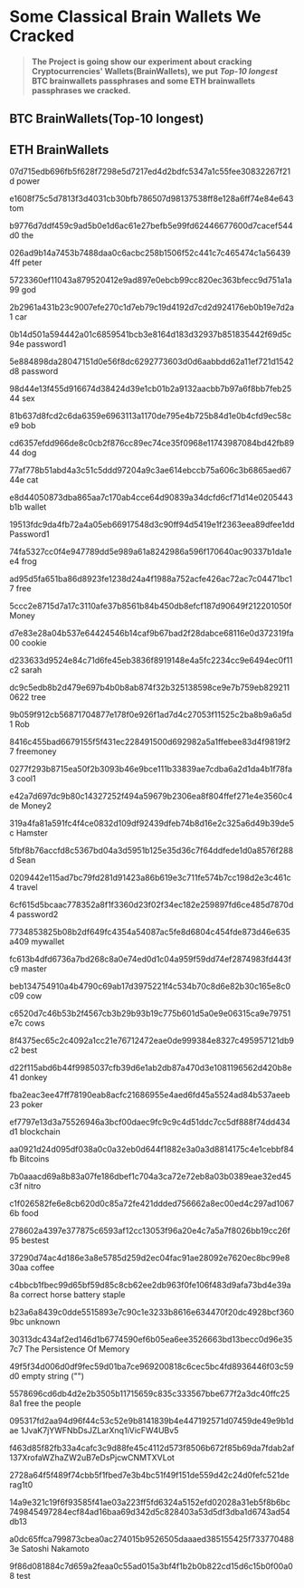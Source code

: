 # Some Classical Brain Wallets We Cracked

> #### The Project is going show our experiment about cracking Cryptocurrencies' Wallets(BrainWallets), we put *Top-10 longest* BTC brainwallets passphrases and some ETH brainwallets passphrases we cracked.

## BTC BrainWallets(Top-10 longest)

## ETH BrainWallets


07d715edb696fb5f628f7298e5d7217ed4d2bdfc5347a1c55fee30832267f21d    power

e1608f75c5d7813f3d4031cb30bfb786507d98137538ff8e128a6ff74e84e643    tom

b9776d7ddf459c9ad5b0e1d6ac61e27befb5e99fd62446677600d7cacef544d0    the

026ad9b14a7453b7488daa0c6acbc258b1506f52c441c7c465474c1a564394ff    peter

5723360ef11043a879520412e9ad897e0ebcb99cc820ec363bfecc9d751a1a99    god

2b2961a431b23c9007efe270c1d7eb79c19d4192d7cd2d924176eb0b19e7d2a1    car

0b14d501a594442a01c6859541bcb3e8164d183d32937b851835442f69d5c94e    password1

5e884898da28047151d0e56f8dc6292773603d0d6aabbdd62a11ef721d1542d8    password

98d44e13f455d916674d38424d39e1cb01b2a9132aacbb7b97a6f8bb7feb2544    sex

81b637d8fcd2c6da6359e6963113a1170de795e4b725b84d1e0b4cfd9ec58ce9    bob

cd6357efdd966de8c0cb2f876cc89ec74ce35f0968e11743987084bd42fb8944    dog

77af778b51abd4a3c51c5ddd97204a9c3ae614ebccb75a606c3b6865aed6744e    cat

e8d44050873dba865aa7c170ab4cce64d90839a34dcfd6cf71d14e0205443b1b    wallet

19513fdc9da4fb72a4a05eb66917548d3c90ff94d5419e1f2363eea89dfee1dd    Password1

74fa5327cc0f4e947789dd5e989a61a8242986a596f170640ac90337b1da1ee4    frog

ad95d5fa651ba86d8923fe1238d24a4f1988a752acfe426ac72ac7c04471bc17    free

5ccc2e8715d7a17c3110afe37b8561b84b450db8efcf187d90649f212201050f    Money

d7e83e28a04b537e64424546b14caf9b67bad2f28dabce68116e0d372319fa00    cookie

d233633d9524e84c71d6fe45eb3836f8919148e4a5fc2234cc9e6494ec0f11c2    sarah

dc9c5edb8b2d479e697b4b0b8ab874f32b325138598ce9e7b759eb8292110622    tree

9b059f912cb56871704877e178f0e926f1ad7d4c27053f11525c2ba8b9a6a5d1    Rob

8416c455bad6679155f5f431ec228491500d692982a5a1ffebee83d4f9819f27    freemoney

0277f293b8715ea50f2b3093b46e9bce111b33839ae7cdba6a2d1da4b1f78fa3    cool1

e42a7d697dc9b80c14327252f494a59679b2306ea8f804ffef271e4e3560c4de    Money2

319a4fa81a591fc4f4ce0832d109df92439dfeb74b8d16e2c325a6d49b39de5c    Hamster

5fbf8b76accfd8c5367bd04a3d5951b125e35d36c7f64ddfede1d0a8576f288d    Sean

0209442e115ad7bc79fd281d91423a86b619e3c711fe574b7cc198d2e3c461c4    travel

6cf615d5bcaac778352a8f1f3360d23f02f34ec182e259897fd6ce485d7870d4    password2

7734853825b08b2df649fc4354a54087ac5fe8d6804c454fde873d46e635a409    mywallet

fc613b4dfd6736a7bd268c8a0e74ed0d1c04a959f59dd74ef2874983fd443fc9    master

beb134754910a4b4790c69ab17d3975221f4c534b70c8d6e82b30c165e8c0c09    cow

c6520d7c46b53b2f4567cb3b29b93b19c775b601d5a0e9e06315ca9e79751e7c    cows

8f4375ec65c2c4092a1cc21e76712472eae0de999384e8327c495957121db9c2    best

d22f115abd6b44f9985037cfb39d6e1ab2db87a470d3e1081196562d420b8e41    donkey

fba2eac3ee47ff78190eab8acfc21686955e4aed6fd45a5524ad84b537aeeb23    poker

ef7797e13d3a75526946a3bcf00daec9fc9c9c4d51ddc7cc5df888f74dd434d1    blockchain

aa0921d24d095df038a0c0a32eb0d644f1882e3a0a3d8814175c4e1cebbf84fb    Bitcoins

7b0aaacd69a8b83a07fe186dbef1c704a3ca72e72eb8a03b0389eae32ed45c3f    nitro

c1f026582fe6e8cb620d0c85a72fe421ddded756662a8ec00ed4c297ad10676b    food

278602a4397e377875c6593af12cc13053f96a20e4c7a5a7f8026bb19cc26f95    bestest

37290d74ac4d186e3a8e5785d259d2ec04fac91ae28092e7620ec8bc99e830aa    coffee

c4bbcb1fbec99d65bf59d85c8cb62ee2db963f0fe106f483d9afa73bd4e39a8a    correct horse battery staple

b23a6a8439c0dde5515893e7c90c1e3233b8616e634470f20dc4928bcf3609bc    unknown

30313dc434af2ed146d1b6774590ef6b05ea6ee3526663bd13becc0d96e357c7    The Persistence Of Memory

49f5f34d006d0df9fec59d01ba7ce969200818c6cec5bc4fd8936446f03c59d0    empty string ("")

5578696cd6db4d2e2b3505b11715659c835c333567bbe677f2a3dc40ffc258a1    free the people

095317fd2aa94d96f44c53c52e9b8141839b4e447192571d07459de49e9b1dae    1JvaK7jYWFNbDsJZLarXnq1iVicFW4UBv5

f463d85f82fb33a4cafc3c9d88fe45c4112d573f8506b672f85b69da7fdab2af    137XrofaWZhaZW2uB7eDsPjcwCNMTXVLot

2728a64f5f489f74cbb5f1fbed7e3b4bc51f49f151de559d42c24d0fefc521de    rag1t0

14a9e321c19f6f93585f41ae03a223ff5fd6324a5152efd02028a31eb5f8b6bc    749845497284ecf84ad16baa69d342d5c828403a53d5df3dba1d6743ad54db13

a0dc65ffca799873cbea0ac274015b9526505daaaed385155425f7337704883e    Satoshi Nakamoto

9f86d081884c7d659a2feaa0c55ad015a3bf4f1b2b0b822cd15d6c15b0f00a08    test
